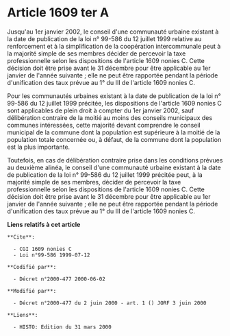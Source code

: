 # Article 1609 ter A

Jusqu'au 1er janvier 2002, le conseil d'une communauté urbaine existant à la date de publication de la loi n° 99-586 du 12
juillet 1999 relative au renforcement et à la simplification de la coopération intercommunale peut à la majorité simple de
ses membres décider de percevoir la taxe professionnelle selon les dispositions de l'article 1609 nonies C. Cette décision
doit être prise avant le 31 décembre pour être applicable au 1er janvier de l'année suivante ; elle ne peut être rapportée
pendant la période d'unification des taux prévue au 1° du III de l'article 1609 nonies C.

Pour les communautés urbaines existant à la date de publication de la loi n° 99-586 du 12 juillet 1999 précitée, les
dispositions de l'article 1609 nonies C sont applicables de plein droit à compter du 1er janvier 2002, sauf délibération
contraire de la moitié au moins des conseils municipaux des communes intéressées, cette majorité devant comprendre le conseil
municipal de la commune dont la population est supérieure à la moitié de la population totale concernée ou, à défaut, de la
commune dont la population est la plus importante.

Toutefois, en cas de délibération contraire prise dans les conditions prévues au deuxième alinéa, le conseil d'une communauté
urbaine existant à la date de publication de la loi n° 99-586 du 12 juillet 1999 précitée peut, à la majorité simple de ses
membres, décider de percevoir la taxe professionnelle selon les dispositions de l'article 1609 nonies C. Cette décision doit
être prise avant le 31 décembre pour être applicable au 1er janvier de l'année suivante ; elle ne peut être rapportée pendant
la période d'unification des taux prévue au 1° du III de l'article 1609 nonies C.

**Liens relatifs à cet article**

	**Cite**:

	  - CGI 1609 nonies C
	  - Loi n°99-586 1999-07-12

	**Codifié par**:

	  - Décret n°2000-477 2000-06-02

	**Modifié par**:

	  - Décret n°2000-477 du 2 juin 2000 - art. 1 () JORF 3 juin 2000

	**Liens**:

	  - HISTO: Edition du 31 mars 2000
